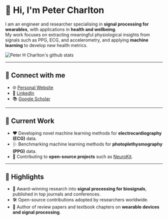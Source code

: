 # 👋 Hi, I'm Peter Charlton

I am an engineer and researcher specialising in **signal processing for wearables**, with applications in **health and wellbeing**.  
My work focuses on extracting meaningful physiological insights from signals such as PPG, ECG, and accelerometry, and applying **machine learning** to develop new health metrics.

![Peter H Charlton's github stats](https://github-readme-stats-sigma-five.vercel.app/api?username=peterhcharlton&show_icons=true)  

---

## 🔗 Connect with me

- 🌐 [Personal Website](https://peterhcharlton.github.io/)  
- 💼 [LinkedIn](http://linkedin.com/in/peterhcharlton)  
- 📚 [Google Scholar](https://scholar.google.com/citations?user=8c4sKXoAAAAJ)  

---

## 🚀 Current Work

- ❤️ Developing novel machine learning methods for **electrocardiography (ECG)** data.  
- 🩺 Benchmarking machine learning methods for **photoplethysmography (PPG)** data.  
- 🤝 Contributing to **open-source projects** such as [NeuroKit](https://github.com/neuropsychology/NeuroKit).  

---

## 🌟 Highlights

- 🔬 Award-winning research into **signal processing for biosignals**, published in top journals and conferences.  
- 🛠️ Open-source contributions adopted by researchers worldwide.  
- 📖 Author of review papers and textbook chapters on **wearable devices and signal processing**.  

